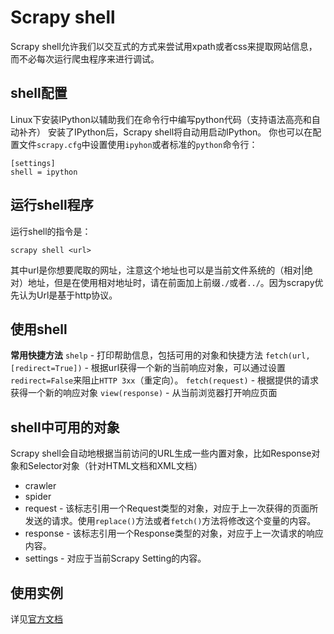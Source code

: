 # Scrapy shell

Scrapy shell允许我们以交互式的方式来尝试用xpath或者css来提取网站信息，而不必每次运行爬虫程序来进行调试。

## shell配置

Linux下安装IPython以辅助我们在命令行中编写python代码（支持语法高亮和自动补齐）
安装了IPython后，Scrapy shell将自动用启动IPython。
你也可以在配置文件`scrapy.cfg`中设置使用`ipyhon`或者标准的`python`命令行：

```text
[settings]
shell = ipython
```

## 运行shell程序

运行shell的指令是：

```shell
scrapy shell <url>
```

其中url是你想要爬取的网址，注意这个地址也可以是当前文件系统的（相对|绝对）地址，但是在使用相对地址时，请在前面加上前缀`./`或者`../`。因为scrapy优先认为Url是基于http协议。

## 使用shell

**常用快捷方法**
`shelp` - 打印帮助信息，包括可用的对象和快捷方法
`fetch(url,[redirect=True])` - 根据url获得一个新的当前响应对象，可以通过设置`redirect=False`来阻止`HTTP 3xx`（重定向）。
`fetch(request)` - 根据提供的请求获得一个新的响应对象
`view(response)` - 从当前浏览器打开响应页面

## shell中可用的对象

Scrapy shell会自动地根据当前访问的URL生成一些内置对象，比如Response对象和Selector对象（针对HTML文档和XML文档）

- crawler
- spider
- request - 该标志引用一个Request类型的对象，对应于上一次获得的页面所发送的请求。使用`replace()`方法或者`fetch()`方法将修改这个变量的内容。
- response - 该标志引用一个Response类型的对象，对应于上一次请求的响应内容。
- settings - 对应于当前Scrapy Setting的内容。

## 使用实例

详见[官方文档](https://docs.scrapy.org/en/latest/topics/shell.html#example-of-shell-session)
